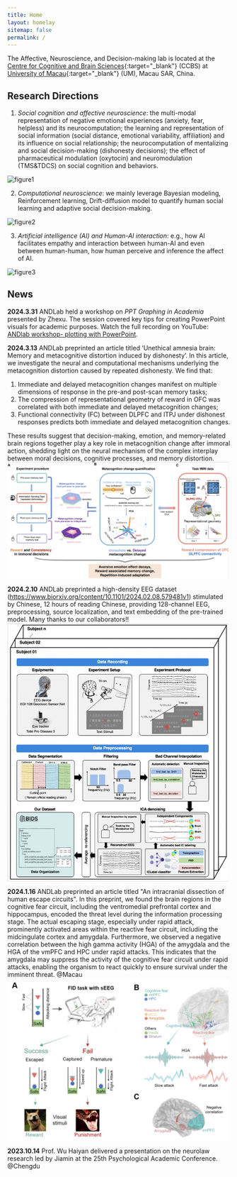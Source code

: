 ```yaml
---
title: Home
layout: homelay
sitemap: false
permalink: /
---
```


The Affective, Neuroscience, and Decision-making lab is located at the [Centre for Cognitive and Brain Sciences](https://ccbs.ici.um.edu.mo){:target="_blank"} (CCBS) at [University of Macau](https://um.edu.mo){:target="_blank"} (UM), Macau SAR, China.

<!-- Our current **<span style="color:#e06666">research directions</span>**: -->
## Research Directions

1) *Social cognition and affective neuroscience*: the multi-modal representation of negative emotional experiences (anxiety, fear, helpless) and its neurocomputation; the learning and representation of social information (social distance, emotional variability, affiliation) and its influence on social relationship; the neurocomputation of mentalizing and social decision-making (dishonesty decisions); the effect of pharmaceutical modulation (oxytocin) and neuromodulation (TMS&TDCS) on social cognition and behaviors.

![figure1](./../assets/images/homepage/figure1.png)

2) *Computational neuroscience*: we mainly leverage Bayesian modeling, Reinforcement learning, Drift-diffusion model to quantify human social learning and adaptive social decision-making.

![figure2](./../assets/images/homepage/figure2.png)

3) *Artificial intelligence (AI) and Human-AI interaction*: e.g., how AI facilitates empathy and interaction between human-AI and even between human-human, how human perceive and inference the affect of AI.

![figure3](./../assets/images/homepage/figure3.png)


## News

**2024.3.31** ANDLab held a workshop on *PPT Graphing in Academia* presented by Zhexu. The session covered key tips for creating PowerPoint visuals for academic purposes. Watch the full recording on YouTube: [ANDlab workshop- plotting with PowerPoint](https://youtu.be/7xqX-s8AD2s).

**2024.3.13** ANDLab preprinted an article titled ‘Unethical amnesia brain: Memory and metacognitive distortion induced by dishonesty’. In this article, we investigate the neural and computational mechanisms underlying the metacognition distortion caused by repeated dishonesty.
We find that: 
1) Immediate and delayed metacognition changes manifest on multiple dimensions of response in the pre-and post-scan memory tasks;
2) The compression of representational geometry of reward in OFC was correlated with both immediate and delayed metacognition changes;
3) Functional connectivity (FC) between DLPFC and lTPJ under dishonest responses predicts both immediate and delayed metacognition changes.

These results suggest that decision-making, emotion, and memory-related brain regions together play a key role in metacognition change after immoral action, shedding light on the neural mechanism of the complex interplay between moral decisions, cognitive processes, and memory distortion.
<img src="./../assets/images/news/xinyi_2024.jpg" align="center" width="500">

**2024.2.10** ANDLab preprinted a high-density EEG dataset (https://www.biorxiv.org/content/10.1101/2024.02.08.579481v1)
 stimulated by Chinese, 12 hours of reading Chinese, providing 128-channel EEG, preprocessing, source localization, and text embedding of the pre-trained model. Many thanks to our collaborators!!
<img src="./../assets/images/news/cuilin_eeg_pipeline.jpg" align="center" width="500">

**2024.1.16** ANDLab preprinted an article titled "An intracranial dissection of human escape circuits". In this preprint, we found the brain regions in the cognitive fear circuit, including the ventromedial prefrontal cortex and hippocampus, encoded the threat level during the information processing stage. The actual escaping stage, especially under rapid attack, prominently activated areas within the reactive fear circuit, including the midcingulate cortex and amygdala. Furthermore, we observed a negative correlation between the high gamma activity (HGA) of the amygdala and the HGA of the vmPFC and HPC under rapid attacks. This indicates that the amygdala may suppress the activity of the cognitive fear circuit under rapid attacks, enabling the organism to react quickly to ensure survival under the imminent threat. @Macau
<img src="./../assets/images/news/haoming_escape_summary_figure.jpg" align="center" width="500">

**2023.10.14** Prof. Wu Haiyan delivered a presentation on the neurolaw research led by Jiamin at the 25th Psychological Academic Conference. @Chengdu
